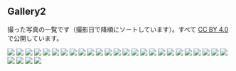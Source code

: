 ## Gallery2
撮った写真の一覧です（撮影日で降順にソートしています）。すべて [CC BY 4.0](https://creativecommons.org/licenses/by/4.0/) で公開しています。

<a href="pile_of_images/light__-3.jpg" data-lightbox="images" data-title="light__-3.jpg"><img id="_image3" src="pile_of_images/light__-3.jpg"></a>
<a href="pile_of_images/light__-1.jpg" data-lightbox="images" data-title="light__-1.jpg"><img id="_image3" src="pile_of_images/light__-1.jpg"></a>
<a href="pile_of_images/light_-5.jpg" data-lightbox="images" data-title="light_-5.jpg"><img id="_image3" src="pile_of_images/light_-5.jpg"></a>
<a href="pile_of_images/light_-3.jpg" data-lightbox="images" data-title="light_-3.jpg"><img id="_image3" src="pile_of_images/light_-3.jpg"></a>
<a href="pile_of_images/hikone-su-3.jpg" data-lightbox="images" data-title="hikone-su-3.jpg"><img id="_image3" src="pile_of_images/hikone-su-3.jpg"></a>
<a href="pile_of_images/hi2.jpg" data-lightbox="images" data-title="hi2.jpg"><img id="_image3" src="pile_of_images/hi2.jpg"></a>
<a href="pile_of_images/hi.jpg" data-lightbox="images" data-title="hi.jpg"><img id="_image3" src="pile_of_images/hi.jpg"></a>
<a href="pile_of_images/hz.jpg" data-lightbox="images" data-title="hz.jpg"><img id="_image3" src="pile_of_images/hz.jpg"></a>
<a href="pile_of_images/n_light.jpg" data-lightbox="images" data-title="n_light.jpg"><img id="_image3" src="pile_of_images/n_light.jpg"></a>
<a href="pile_of_images/am.jpg" data-lightbox="images" data-title="am.jpg"><img id="_image3" src="pile_of_images/am.jpg"></a>
<a href="pile_of_images/k_museum.jpg" data-lightbox="images" data-title="k_museum.jpg"><img id="_image3" src="pile_of_images/k_museum.jpg"></a>
<a href="pile_of_images/disappear-1_s.jpg" data-lightbox="images" data-title="disappear-1_s.jpg"><img id="_image3" src="pile_of_images/disappear-1_s.jpg"></a>
<a href="pile_of_images/toppy3.jpg" data-lightbox="images" data-title="toppy3.jpg"><img id="_image3" src="pile_of_images/toppy3.jpg"></a>
<a href="pile_of_images/b_line.jpg" data-lightbox="images" data-title="b_line.jpg"><img id="_image3" src="pile_of_images/b_line.jpg"></a>
<a href="pile_of_images/s__.jpg" data-lightbox="images" data-title="s__.jpg"><img id="_image3" src="pile_of_images/s__.jpg"></a>
<a href="pile_of_images/sign12.jpg" data-lightbox="images" data-title="sign12.jpg"><img id="_image3" src="pile_of_images/sign12.jpg"></a>
<a href="pile_of_images/lake_biwa.jpg" data-lightbox="images" data-title="lake_biwa.jpg"><img id="_image3" src="pile_of_images/lake_biwa.jpg"></a>
<a href="pile_of_images/tree.jpg" data-lightbox="images" data-title="tree.jpg"><img id="_image3" src="pile_of_images/tree.jpg"></a>
<a href="pile_of_images/s_.jpg" data-lightbox="images" data-title="s_.jpg"><img id="_image3" src="pile_of_images/s_.jpg"></a>
<a href="pile_of_images/seta_river.jpg" data-lightbox="images" data-title="seta_river.jpg"><img id="_image3" src="pile_of_images/seta_river.jpg"></a>
<a href="pile_of_images/k_.jpg" data-lightbox="images" data-title="k_.jpg"><img id="_image3" src="pile_of_images/k_.jpg"></a>
<a href="pile_of_images/move-4.jpg" data-lightbox="images" data-title="move-4.jpg"><img id="_image3" src="pile_of_images/move-4.jpg"></a>
<a href="pile_of_images/move-2.jpg" data-lightbox="images" data-title="move-2.jpg"><img id="_image3" src="pile_of_images/move-2.jpg"></a>
<a href="pile_of_images/blue26.jpg" data-lightbox="images" data-title="blue26.jpg"><img id="_image3" src="pile_of_images/blue26.jpg"></a>
<a href="pile_of_images/water-5.jpg" data-lightbox="images" data-title="water-5.jpg"><img id="_image3" src="pile_of_images/water-5.jpg"></a>
<a href="pile_of_images/water-3.jpg" data-lightbox="images" data-title="water-3.jpg"><img id="_image3" src="pile_of_images/water-3.jpg"></a>
<a href="pile_of_images/water-1.jpg" data-lightbox="images" data-title="water-1.jpg"><img id="_image3" src="pile_of_images/water-1.jpg"></a>
<a href="pile_of_images/b_.jpg" data-lightbox="images" data-title="b_.jpg"><img id="_image3" src="pile_of_images/b_.jpg"></a>
<a href="pile_of_images/practice-10.jpg" data-lightbox="images" data-title="practice-10.jpg"><img id="_image3" src="pile_of_images/practice-10.jpg"></a>

<style>
  #cc0, #p_list, #_p_list {
    display: none;
  }
</style>


